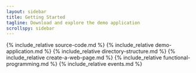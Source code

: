 ```yaml
---
layout: sidebar
title: Getting Started
tagline: Download and explore the demo application
scrollspy: sidebar
---
```

{% include_relative source-code.md %}
{% include_relative demo-application.md %}
{% include_relative directory-structure.md %}
{% include_relative create-a-web-page.md %}
{% include_relative functional-programming.md %}
{% include_relative events.md %}
